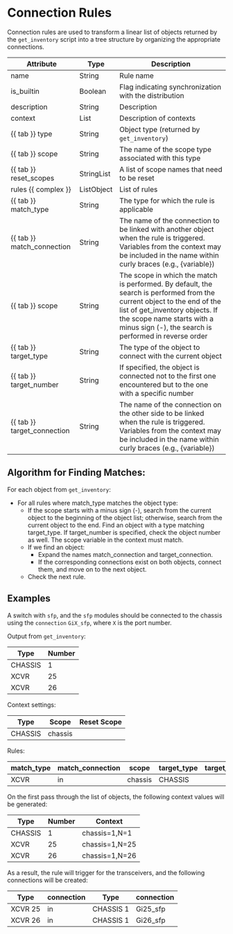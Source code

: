 # Connection Rules

Connection rules are used to transform a linear list of objects returned by the `get_inventory` script into a tree structure by organizing the appropriate connections.

| Attribute                   | Type       | Description                                                                                                                                                                                                                                      |
| --------------------------- | ---------- | ------------------------------------------------------------------------------------------------------------------------------------------------------------------------------------------------------------------------------------------------ |
| name                        | String     | Rule name                                                                                                                                                                                                                                        |
| is_builtin                  | Boolean    | Flag indicating synchronization with the distribution                                                                                                                                                                                            |
| description                 | String     | Description                                                                                                                                                                                                                                      |
| context                     | List       | Description of contexts                                                                                                                                                                                                                          |
| {{ tab }} type              | String     | Object type (returned by `get_inventory`)                                                                                                                                                                                                        |
| {{ tab }} scope             | String     | The name of the scope type associated with this type                                                                                                                                                                                             |
| {{ tab }} reset_scopes      | StringList | A list of scope names that need to be reset                                                                                                                                                                                                      |
| rules {{ complex }}         | ListObject | List of rules                                                                                                                                                                                                                                    |
| {{ tab }} match_type        | String     | The type for which the rule is applicable                                                                                                                                                                                                        |
| {{ tab }} match_connection  | String     | The name of the connection to be linked with another object when the rule is triggered. Variables from the context may be included in the name within curly braces (e.g., {variable})                                                            |
| {{ tab }} scope             | String     | The scope in which the match is performed. By default, the search is performed from the current object to the end of the list of get_inventory objects. If the scope name starts with a minus sign (-), the search is performed in reverse order |
| {{ tab }} target_type       | String     | The type of the object to connect with the current object                                                                                                                                                                                        |
| {{ tab }} target_number     | String     | If specified, the object is connected not to the first one encountered but to the one with a specific number                                                                                                                                     |
| {{ tab }} target_connection | String     | The name of the connection on the other side to be linked when the rule is triggered. Variables from the context may be included in the name within curly braces (e.g., {variable})                                                              |

## Algorithm for Finding Matches:

For each object from `get_inventory`:

* For all rules where match_type matches the object type:
    * If the scope starts with a minus sign (-), search from the current object to the beginning of the object list; otherwise, search from the current object to the end. Find an object with a type matching target_type. If target_number is specified, check the object number as well. The scope variable in the context must match.
    * If we find an object:
        * Expand the names match_connection and target_connection.
        * If the corresponding connections exist on both objects, connect them, and move on to the next object.
    * Check the next rule.

## Examples

A switch with `sfp`, and the `sfp` modules should be connected to the chassis using the `connection` `GiX_sfp`, where `X` is the port number.

Output from `get_inventory`:

| Type    | Number |
| ------- | ------ |
| CHASSIS | 1      |
| XCVR    | 25     |
| XCVR    | 26     |

Context settings:

| Type    | Scope   | Reset Scope |
| ------- | ------- | ----------- |
| CHASSIS | chassis |             |

Rules:

| match_type | match_connection | scope   | target_type | target_number | target_connection |
| ---------- | ---------------- | ------- | ----------- | ------------- | ----------------- |
| XCVR       | in               | chassis | CHASSIS     |               | Gi{N}_sfp         |

On the first pass through the list of objects, the following context values will be generated:

| Type    | Number | Context        |
| ------- | ------ | -------------- |
| CHASSIS | 1      | chassis=1,N=1  |
| XCVR    | 25     | chassis=1,N=25 |
| XCVR    | 26     | chassis=1,N=26 |

As a result, the rule will trigger for the transceivers, and the following connections will be created:

| Type    | connection | Type      | connection |
| ------- | ---------- | --------- | ---------- |
| XCVR 25 | in         | CHASSIS 1 | Gi25_sfp   |
| XCVR 26 | in         | CHASSIS 1 | Gi26_sfp   |
